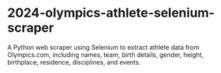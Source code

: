 # 2024-olympics-athlete-selenium-scraper
A Python web scraper using Selenium to extract athlete data from Olympics.com, including names, team, birth details, gender, height, birthplace, residence, disciplines, and events.
